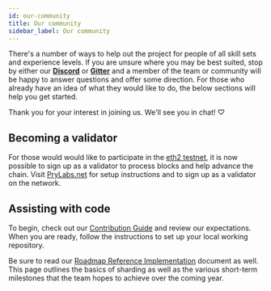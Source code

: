 ```yaml
---
id: our-community
title: Our community
sidebar_label: Our community
---
```


There's a number of ways to help out the project for people of all skill sets and experience levels. If you are unsure where you may be best suited, stop by either our [**Discord**](https://discord.gg/prysmaticlabs) or [**Gitter**](https://gitter.im/prysmaticlabs/geth-sharding?utm_source=badge&utm_medium=badge&utm_campaign=pr-badge) and a member of the team or community will be happy to answer questions and offer some direction. For those who already have an idea of what they would like to do, the below sections will help you get started.

Thank you for your interest in joining us. We'll see you in chat! ♡

## Becoming a validator

For those would would like to participate in the [eth2 testnet](https://pyrmont.launchpad.ethereum.org/), it is now possible to sign up as a validator to process blocks and help advance the chain. Visit [PryLabs.net](https://prylabs.net) for setup instructions and to sign up as a validator on the network.

## Assisting with code

To begin, check out our [Contribution Guide](contribution-guidelines.md) and review our expectations. When you are ready, follow the instructions to set up your local working repository.

Be sure to read our [Roadmap Reference Implementation](https://github.com/prysmaticlabs/prysm/blob/master/docs/ROADMAP.md) document as well. This page outlines the basics of sharding as well as the various short-term milestones that the team hopes to achieve over the coming year.

####

####
